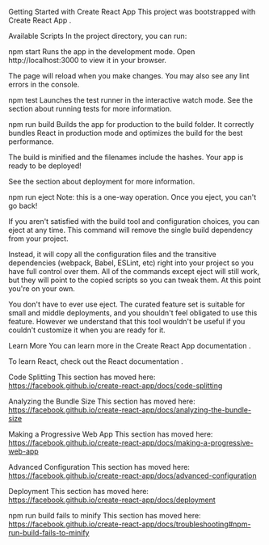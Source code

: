 Getting Started with Create React App
This project was bootstrapped with Create React App .

Available Scripts
In the project directory, you can run:

npm start
Runs the app in the development mode.
Open http://localhost:3000  to view it in your browser.

The page will reload when you make changes.
You may also see any lint errors in the console.

npm test
Launches the test runner in the interactive watch mode.
See the section about running tests  for more information.

npm run build
Builds the app for production to the build folder.
It correctly bundles React in production mode and optimizes the build for the best performance.

The build is minified and the filenames include the hashes.
Your app is ready to be deployed!

See the section about deployment  for more information.

npm run eject
Note: this is a one-way operation. Once you eject, you can't go back!

If you aren't satisfied with the build tool and configuration choices, you can eject at any time. This command will remove the single build dependency from your project.

Instead, it will copy all the configuration files and the transitive dependencies (webpack, Babel, ESLint, etc) right into your project so you have full control over them. All of the commands except eject will still work, but they will point to the copied scripts so you can tweak them. At this point you're on your own.

You don't have to ever use eject. The curated feature set is suitable for small and middle deployments, and you shouldn't feel obligated to use this feature. However we understand that this tool wouldn't be useful if you couldn't customize it when you are ready for it.

Learn More
You can learn more in the Create React App documentation .

To learn React, check out the React documentation .

Code Splitting
This section has moved here: https://facebook.github.io/create-react-app/docs/code-splitting 

Analyzing the Bundle Size
This section has moved here: https://facebook.github.io/create-react-app/docs/analyzing-the-bundle-size 

Making a Progressive Web App
This section has moved here: https://facebook.github.io/create-react-app/docs/making-a-progressive-web-app 

Advanced Configuration
This section has moved here: https://facebook.github.io/create-react-app/docs/advanced-configuration 

Deployment
This section has moved here: https://facebook.github.io/create-react-app/docs/deployment 

npm run build fails to minify
This section has moved here: https://facebook.github.io/create-react-app/docs/troubleshooting#npm-run-build-fails-to-minify 

